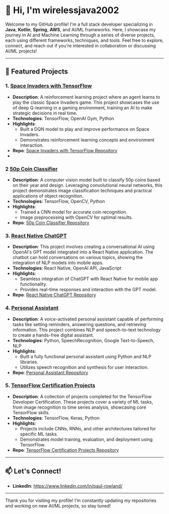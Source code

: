 # 👋 Hi, I'm wirelessjava2002

Welcome to my GitHub profile! I'm a full stack developer specializing in **Java**, **Kotlin**, **Spring**, **AWS**, and AI/ML frameworks. Here, I showcase my journey in AI and Machine Learning through a series of diverse projects, each using different frameworks, techniques, and tools. Feel free to explore, connect, and reach out if you're interested in collaboration or discussing AI/ML projects!

---

## 🚀 Featured Projects

### 1. [**Space Invaders with TensorFlow**](https://github.com/wirelessjava2002/space-invaders-tensorflow)
   - **Description**: A reinforcement learning project where an agent learns to play the classic Space Invaders game. This project showcases the use of deep Q-learning in a gaming environment, training an AI to make strategic decisions in real time.
   - **Technologies**: TensorFlow, OpenAI Gym, Python
   - **Highlights**:
     - Built a DQN model to play and improve performance on Space Invaders.
     - Demonstrates reinforcement learning concepts and environment interaction.
   - **Repo**: [Space Invaders with TensorFlow Repository](https://github.com/wirelessjava2002/space-invaders-tensorflow)
   - 
### 2 [**50p Coin Classifier**](https://github.com/wirelessjava2002/50p-coin-classifier)
   - **Description**: A computer vision model built to classify 50p coins based on their year and design. Leveraging convolutional neural networks, this project demonstrates image classification techniques and practical applications of object recognition.
   - **Technologies**: TensorFlow, OpenCV, Python
   - **Highlights**:
     - Trained a CNN model for accurate coin recognition.
     - Image preprocessing with OpenCV for optimal results.
   - **Repo**: [50p Coin Classifier Repository](https://github.com/wirelessjava2002/50p-coin-classifier)

### 3. [**React Native ChatGPT**](https://github.com/wirelessjava2002/react-native-chatgpt)
   - **Description**: This project involves creating a conversational AI using OpenAI's GPT model integrated into a React Native application. The chatbot can hold conversations on various topics, showing the integration of NLP models into mobile apps.
   - **Technologies**: React Native, OpenAI API, JavaScript
   - **Highlights**:
     - Seamless integration of ChatGPT with React Native for mobile app functionality.
     - Provides real-time responses and interaction with the GPT model.
   - **Repo**: [React Native ChatGPT Repository](https://github.com/wirelessjava2002/react-native-chatgpt)

### 4. [**Personal Assistant**](https://github.com/wirelessjava2002/personal-assistant)
   - **Description**: A voice-activated personal assistant capable of performing tasks like setting reminders, answering questions, and retrieving information. This project combines NLP and speech-to-text technology to create a hands-free digital assistant.
   - **Technologies**: Python, SpeechRecognition, Google Text-to-Speech, NLP
   - **Highlights**:
     - Built a fully functional personal assistant using Python and NLP libraries.
     - Utilizes speech recognition and synthesis for user interaction.
   - **Repo**: [Personal Assistant Repository](https://github.com/wirelessjava2002/personal-assistant)

### 5. [**TensorFlow Certification Projects**](https://github.com/wirelessjava2002/tensorflow-certification)
   - **Description**: A collection of projects completed for the TensorFlow Developer Certification. These projects cover a variety of ML tasks, from image recognition to time series analysis, showcasing core TensorFlow skills.
   - **Technologies**: TensorFlow, Keras, Python
   - **Highlights**:
     - Projects include CNNs, RNNs, and other architectures tailored for specific ML tasks.
     - Demonstrates model training, evaluation, and deployment using TensorFlow.
   - **Repo**: [TensorFlow Certification Projects Repository](https://github.com/wirelessjava2002/tensorflow-certification)

---

## 📫 Let's Connect!
- **LinkedIn**: https://www.linkedin.com/in/paul-rowland/


---

Thank you for visiting my profile! I’m constantly updating my repositories and working on new AI/ML projects, so stay tuned!
